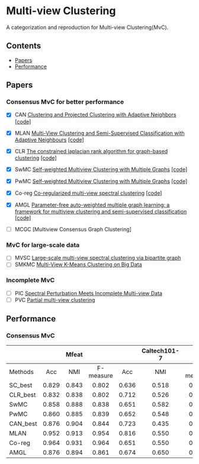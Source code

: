 # Multi-view Clustering
A categorization and reproduction for Multi-view Clustering(MvC).

## Contents
* [Papers](##papers)
* [Performance](##performance)
<!-- * [Datasets](#datasets)
* [Papers](#papers)
* [Leaderboard](#leaderboard) -->
  
## Papers
### Consensus MvC for better performance
 - [x] CAN [Clustering and Projected Clustering with Adaptive Neighbors](http://citeseerx.ist.psu.edu/viewdoc/download?doi=10.1.1.707.56&rep=rep1&type=pdf) [[code]](https://github.com/bjlfzs/multi-view-clustering/blob/main/reproduction/concensus/CAN.py)
 - [x] MLAN [Multi-View Clustering and Semi-Supervised Classification with Adaptive Neighbours](https://www.aaai.org/ocs/index.php/AAAI/AAAI17/paper/viewPDFInterstitial/14833/14423)   [[code]](https://github.com/bjlfzs/multi-view-clustering/blob/main/reproduction/concensus/MLAN.py)
 - [x] CLR [The constrained laplacian rank algorithm for graph-based clustering](https://ojs.aaai.org/index.php/AAAI/article/download/10302/10161)  [[code]](https://github.com/bjlfzs/multi-view-clustering/blob/main/reproduction/concensus/CLR.py)
 - [x] SwMC [Self-weighted Multiview Clustering with Multiple Graphs](https://www.ijcai.org/proceedings/2017/0357.pdf)  [[code]](https://github.com/bjlfzs/multi-view-clustering/blob/main/reproduction/concensus/PwSC.py)
 - [x] PwMC [Self-weighted Multiview Clustering with Multiple Graphs](https://www.ijcai.org/proceedings/2017/0357.pdf)  [[code]](https://github.com/bjlfzs/multi-view-clustering/blob/main/reproduction/concensus/PwSC.py)
 - [x] Co-reg [Co-regularized multi-view spectral clustering](http://www.abhishek.umiacs.io/coregspectral.nips11.pdf)    [[code]](https://github.com/bjlfzs/multi-view-clustering/blob/main/reproduction/concensus/Co-regularization.py)
 - [x] AMGL [Parameter-free auto-weighted multiple graph learning: a framework for multiview clustering and semi-supervised classification](https://www.ijcai.org/Proceedings/16/Papers/269.pdf)  [[code]](https://github.com/bjlfzs/multi-view-clustering/blob/main/reproduction/concensus/AMGL.py)
 - [ ] MCGC [Multiview Consensus Graph Clustering]


### MvC for large-scale data
 - [ ] MVSC [Large-scale multi-view spectral clustering via bipartite graph](https://www.aaai.org/ocs/index.php/AAAI/AAAI15/paper/viewPaper/9641)
 - [ ] SMKMC [Multi-View K-Means Clustering on Big Data](https://www.researchgate.net/profile/Xiao-Cai-2/publication/258945832_Multi-View_K-Means_Clustering_on_Big_Data/links/0a85e5304c2a14700f000000/Multi-View-K-Means-Clustering-on-Big-Data.pdf)

### Incomplete MvC

 - [ ] PIC [Spectral Perturbation Meets Incomplete Multi-view Data](https://arxiv.org/pdf/1906.00098)
 - [ ] PVC [Partial multi-view clustering](https://ojs.aaai.org/index.php/AAAI/article/view/8973)

## Performance

### Consensus MvC

|          |        |  Mfeat |           |        | Caltech101-7 |           |
|----------|:------:|:------:|:---------:|:------:|:------------:|:---------:|
| Methods  | Acc    | NMI    | F-measure | Acc    | NMI          | F-measure |
| SC_best  | 0.829  | 0.843  | 0.802     | 0.636  | 0.518        | 0.282     |
| CLR_best | 0.832  | 0.838  | 0.802     | 0.712  | 0.526        | 0.267     |
| SwMC     | 0.858  | 0.888  | 0.838     | 0.651  | 0.582        | 0.319     |
| PwMC     | 0.860  | 0.885  | 0.839     | 0.652  | 0.548        | 0.320     |
| CAN_best | 0.876  | 0.904  | 0.844     | 0.723  | 0.435        | 0.248     |
| MLAN     | 0.952  | 0.913  | 0.954     | 0.816  | 0.550        | 0.379     |
| Co-reg   | 0.964  | 0.931  | 0.964     | 0.651  | 0.550        | 0.308     |
| AMGL     | 0.876  | 0.894  | 0.861     | 0.674  | 0.650        | 0.392     |
